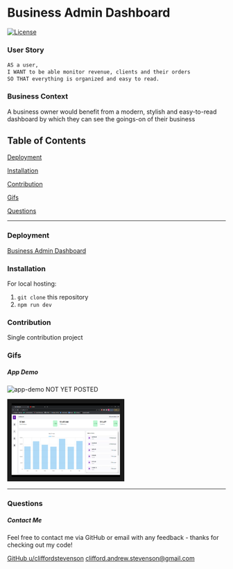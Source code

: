 # Business Admin Dashboard
[![License](https://img.shields.io/badge/license-Other-orange)](https://opensource.org/licenses)

### User Story
```
AS a user, 
I WANT to be able monitor revenue, clients and their orders 
SO THAT everything is organized and easy to read.
```

### Business Context

A business owner would benefit from a modern, stylish and easy-to-read dashboard by which they can see the goings-on of their business

## Table of Contents

[Deployment](#deployment)

[Installation](#installation)

[Contribution](#contribution)

[Gifs](#gifs)

[Questions](#questions)

----

<a name="deployment"></a>
### Deployment

[Business Admin Dashboard](https://cliffordstevenson.github.io/businessadmindashboard/)

<a name="installation"></a>
### Installation

For local hosting:

1. `git clone` this repository
2. `npm run dev`

<a name="contribution"></a>
### Contribution

Single contribution project 

<a name="gifs"></a>
### Gifs

##### App Demo
![app-demo](./img/app-demo.gif) NOT YET POSTED

<a href="https://www.youtube.com/watch?v=j_0gAi-mRqQ" target="_blank">
  <img src="Screenshot_20230126_011340.png" alt="watch video" width=250 height=170 border=10 />
</a>

----

<a name="questions"></a>
### Questions
##### Contact Me

Feel free to contact me via GitHub or email with any feedback - thanks for checking out my code!

[GitHub u/cliffordstevenson](https://github.com/cliffordstevenson)
clifford.andrew.stevenson@gmail.com


